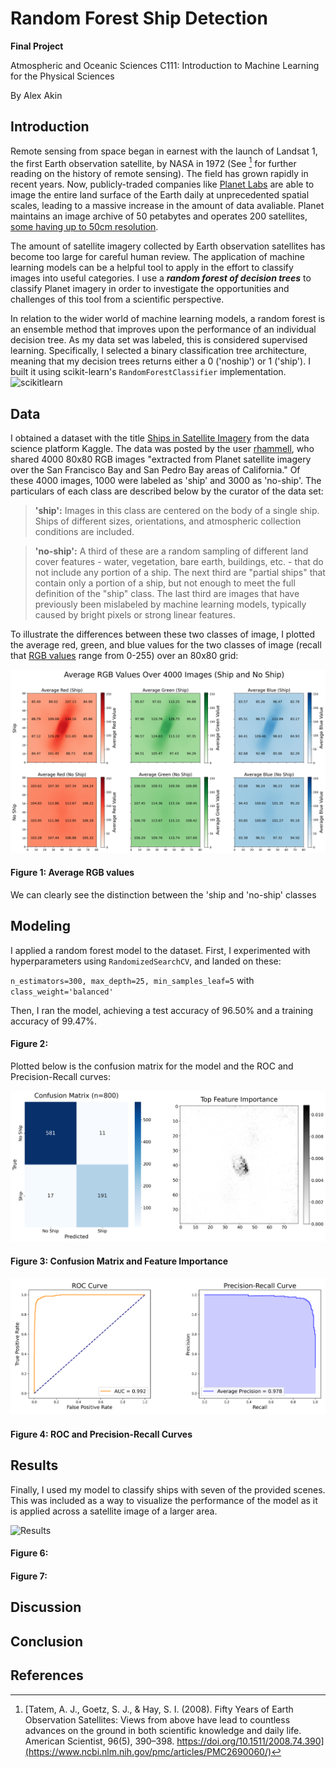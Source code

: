 # Random Forest Ship Detection
**Final Project**

Atmospheric and Oceanic Sciences C111: Introduction to Machine Learning for the Physical Sciences

By Alex Akin

## Introduction

Remote sensing from space began in earnest with the launch of Landsat 1, the first Earth observation satellite, by NASA in 1972 (See [^1] for further reading on the history of remote sensing). The field has grown rapidly in recent years. Now, publicly-traded companies like [Planet Labs](https://www.planet.com/) are able to image the entire land surface of the Earth daily at unprecedented spatial scales, leading to a massive increase in the amount of data avaliable. Planet maintains an image archive of 50 petabytes and operates 200 satellites, [some having up to 50cm resolution](https://www.planet.com/products/hi-res-monitoring/). 

The amount of satellite imagery collected by Earth observation satellites has become too large for careful human review. The application of machine learning models can be a helpful tool to apply in the effort to classify images into useful categories. I use a ***random forest of decision trees*** to classify Planet imagery in order to investigate the opportunities and challenges of this tool from a scientific perspective.

In relation to the wider world of machine learning models, a random forest is an ensemble method that improves upon the performance of an individual decision tree. As my data set was labeled, this is considered supervised learning. Specifically, I selected a binary classification tree architecture, meaning that my decision trees returns either a 0 ('noship') or 1 ('ship'). I built it using scikit-learn's `RandomForestClassifier` implementation. 
![scikitlearn](https://raw.githubusercontent.com/dunesage/dunesage.github.io/main/Images/ml_model.png)

## Data

I obtained a dataset with the title [Ships in Satellite Imagery](https://www.kaggle.com/datasets/rhammell/ships-in-satellite-imagery) from the data science platform Kaggle. The data was posted by the user [rhammell](https://www.kaggle.com/rhammell), who shared 4000 80x80 RGB images "extracted from Planet satellite imagery over the San Francisco Bay and San Pedro Bay areas of California." Of these 4000 images, 1000 were labeled as 'ship' and 3000 as 'no-ship'. The particulars of each class are described below by the curator of the data set:

> **'ship':** Images in this class are centered on the body of a single ship. Ships of different sizes, orientations, and atmospheric collection conditions are included. 

> **'no-ship':** A third of these are a random sampling of different land cover features - water, vegetation, bare earth, buildings, etc. - that do not include any portion of a ship. The next third are "partial ships" that contain only a portion of a ship, but not enough to meet the full definition of the "ship" class. The last third are images that have previously been mislabeled by machine learning models, typically caused by bright pixels or strong linear features.

To illustrate the differences between these two classes of image, I plotted the average red, green, and blue values for the two classes of image (recall that [RGB values](https://en.wikipedia.org/wiki/RGB_color_model) range from 0-255) over an 80x80 grid:

![RGB](https://raw.githubusercontent.com/dunesage/dunesage.github.io/main/Images/rgb.png)
#### Figure 1: Average RGB values

We can clearly see the distinction between the 'ship and 'no-ship' classes

## Modeling

I applied a random forest model to the dataset. First, I experimented with hyperparameters using `RandomizedSearchCV`, and landed on these:

`n_estimators=300, max_depth=25, min_samples_leaf=5` with `class_weight='balanced'`

Then, I ran the model, achieving a test accuracy of 96.50% and a training accuracy of 99.47%.


#### Figure 2:

Plotted below is the confusion matrix for the model and the ROC and Precision-Recall curves:

![CM/FI](https://raw.githubusercontent.com/dunesage/dunesage.github.io/main/Images/cm_fi.png)
#### Figure 3: Confusion Matrix and Feature Importance

![ROC/REC](https://raw.githubusercontent.com/dunesage/dunesage.github.io/main/Images/roc_rec.png)
#### Figure 4: ROC and Precision-Recall Curves

## Results

Finally, I used my model to classify ships with seven of the provided scenes. This was included as a way to visualize the performance of the model as it is applied across a satellite image of a larger area. 

![Results](https://raw.githubusercontent.com/dunesage/dunesage.github.io/main/Images/ship_detection.png)
#### Figure 6:

#### Figure 7:

## Discussion

## Conclusion

## References

[^1]: [Tatem, A. J., Goetz, S. J., & Hay, S. I. (2008). Fifty Years of Earth Observation Satellites: Views from above have lead to countless advances on the ground in both scientific knowledge and daily life. American Scientist, 96(5), 390–398. https://doi.org/10.1511/2008.74.390](https://www.ncbi.nlm.nih.gov/pmc/articles/PMC2690060/)
[^2]: 

